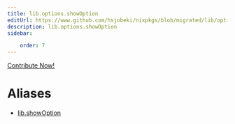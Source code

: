 ```yaml
---
title: lib.options.showOption
editUrl: https://www.github.com/hsjobeki/nixpkgs/blob/migrated/lib/options.nix#L426C16
description: lib.options.showOption
sidebar:

    order: 7
---
```


<a href="https://www.github.com/hsjobeki/nixpkgs/blob/migrated/lib/options.nix#L426C16">Contribute Now!</a>


# Aliases

- [lib.showOption](/nix-doc-comments/reference/lib/lib-showoption)



